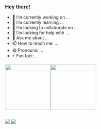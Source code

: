 ### Hey there!

- 🔭 I’m currently working on ...
- 🌱 I’m currently learning ...
- 👯 I’m looking to collaborate on ...
- 🤔 I’m looking for help with ...
- 💬 Ask me about ...
- 📫 How to reach me: ...
- 😄 Pronouns: ...
- ⚡ Fun fact: ...

<div>
  <a href="https://github.com/igordrsilva" style="display:flex;flex-direction: row;">
    <img height="150em" src="https://github-readme-stats.vercel.app/api?username=igordrsilva&show_icons=true&theme=dracula&include_all_commits=true&count_private=true"/>
    <img height="150em" src="https://github-readme-stats.vercel.app/api/top-langs/?username=igordrsilva&layout=compact&langs_count=16&theme=dracula"/>
  </a>
</div>

##

<div>
  <a href="mailto:igdouglas.silva@gmail.com"  target="_blank"><img src="https://img.shields.io/badge/Gmail-D14836?style=for-the-badge&logo=gmail&logoColor=white" /></a>
  <a href="https://www.linkedin.com/in/igordrsilva/"><img src="https://img.shields.io/badge/LinkedIn-0077B5?style=for-the-badge&logo=linkedin&logoColor=white" /></a>
</div>
